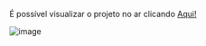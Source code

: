 É possível visualizar o projeto no ar clicando <a href="https://noticias-leonardomurilo-kv7kvwi8p-leonardo-murilos-projects.vercel.app/" target="_blank">Aqui!</a>

![image](https://github.com/user-attachments/assets/fd928f9a-5621-45eb-bf82-924716574b95)

